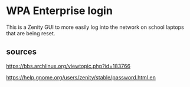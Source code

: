 # WPA Enterprise login
This is a Zenity GUI to more easily log into the network on school laptops that are being reset.

## sources

https://bbs.archlinux.org/viewtopic.php?id=183766

https://help.gnome.org/users/zenity/stable/password.html.en
